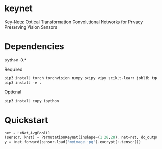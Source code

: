 # keynet
Key-Nets: Optical Transformation Convolutional Networks for Privacy Preserving Vision Sensors

# Dependencies
python-3.*

Required 

```python
pip3 install torch torchvision numpy scipy vipy scikit-learn joblib tqdm xxhash
pip3 install -e .
```

Optional 

```python
pip3 install cupy ipython
```

# Quickstart
```python
net = LeNet_AvgPool()
(sensor, knet) = PermutationKeynet(inshape=(1,28,28), net=net, do_output_encryption=False)
y = knet.forward(sensor.load('myimage.jpg').encrypt().tensor())
```


